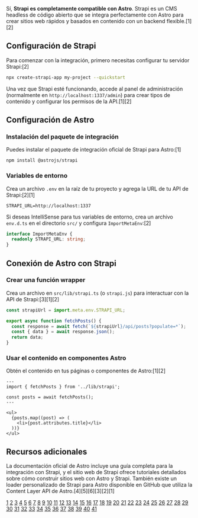 Sí, **Strapi es completamente compatible con Astro**. Strapi es un CMS headless de código abierto que se integra perfectamente con Astro para crear sitios web rápidos y basados en contenido con un backend flexible.[1][2]

## Configuración de Strapi

Para comenzar con la integración, primero necesitas configurar tu servidor Strapi:[2]

```bash
npx create-strapi-app my-project --quickstart
```

Una vez que Strapi esté funcionando, accede al panel de administración (normalmente en `http://localhost:1337/admin`) para crear tipos de contenido y configurar los permisos de la API.[1][2]

## Configuración de Astro

### Instalación del paquete de integración

Puedes instalar el paquete de integración oficial de Strapi para Astro:[1]

```bash
npm install @astrojs/strapi
```

### Variables de entorno

Crea un archivo `.env` en la raíz de tu proyecto y agrega la URL de tu API de Strapi:[2][1]

```
STRAPI_URL=http://localhost:1337
```

Si deseas IntelliSense para tus variables de entorno, crea un archivo `env.d.ts` en el directorio `src/` y configura `ImportMetaEnv`:[2]

```typescript
interface ImportMetaEnv {
  readonly STRAPI_URL: string;
}
```

## Conexión de Astro con Strapi

### Crear una función wrapper

Crea un archivo en `src/lib/strapi.ts` (o `strapi.js`) para interactuar con la API de Strapi:[3][1][2]

```javascript
const strapiUrl = import.meta.env.STRAPI_URL;

export async function fetchPosts() {
  const response = await fetch(`${strapiUrl}/api/posts?populate=*`);
  const { data } = await response.json();
  return data;
}
```

### Usar el contenido en componentes Astro

Obtén el contenido en tus páginas o componentes de Astro:[1][2]

```astro
---
import { fetchPosts } from '../lib/strapi';

const posts = await fetchPosts();
---

<ul>
  {posts.map((post) => (
    <li>{post.attributes.title}</li>
  ))}
</ul>
```

## Recursos adicionales

La documentación oficial de Astro incluye una guía completa para la integración con Strapi, y el sitio web de Strapi ofrece tutoriales detallados sobre cómo construir sitios web con Astro y Strapi. También existe un loader personalizado de Strapi para Astro disponible en GitHub que utiliza la Content Layer API de Astro.[4][5][6][3][2][1]

[1](https://strapi.io/integrations/astro)
[2](https://docs.astro.build/es/guides/cms/strapi/)
[3](https://docs.astro.build/ar/guides/cms/strapi/)
[4](https://strapi.io/blog/astro-and-strapi-website-tutorial-part-1-intro-to-astro)
[5](https://github.com/VirtusLab-Open-Source/astro-strapi-loader)
[6](https://strapi.io/blog/how-to-create-a-custom-astro-loader-for-strapi-using-content-layer-api)
[7](http://www.scielo.br/scielo.php?script=sci_arttext&pid=S1982-21702017000300520&lng=en&tlng=en)
[8](https://www.semanticscholar.org/paper/2da196535a1ec0c812e72d7d81aa31d457ffd85a)
[9](https://www.semanticscholar.org/paper/f336f6ff1e886616c5e6e88b7e78da797bc22bc6)
[10](https://www.appliedradiationoncology.com/doi/10.37549/ARO1178)
[11](https://aapm.onlinelibrary.wiley.com/doi/10.1118/1.2962888)
[12](https://arxiv.org/pdf/1610.03159.pdf)
[13](https://arxiv.org/pdf/2206.14220.pdf)
[14](https://arxiv.org/pdf/2212.00805.pdf)
[15](https://arxiv.org/pdf/2207.03087.pdf)
[16](https://joss.theoj.org/papers/10.21105/joss.03283.pdf)
[17](http://arxiv.org/pdf/2401.05576.pdf)
[18](https://www.scienceopen.com/document_file/48f65b2e-557e-40b2-8b2a-f75456e3b621/ScienceOpen/001_Ferro.pdf)
[19](https://arxiv.org/html/2312.08802v1)
[20](http://arxiv.org/pdf/1112.4139.pdf)
[21](https://arxiv.org/abs/1602.06681)
[22](https://arxiv.org/abs/2308.01957)
[23](http://arxiv.org/pdf/1808.04428.pdf)
[24](http://arxiv.org/abs/2503.23225)
[25](http://arxiv.org/pdf/2111.11268.pdf)
[26](http://arxiv.org/pdf/2406.01817.pdf)
[27](https://arxiv.org/pdf/2208.10447.pdf)
[28](https://strapi.io/blog/lightning-fast-building-with-strapi-and-astro)
[29](https://strapi.io/blog/what-is-astro)
[30](https://strapi.io/blog/strapi-integrations)
[31](https://translate.google.com/translate?u=https%3A%2F%2Fstrapi.io%2Fintegrations%2Fastro&hl=es&sl=en&tl=es&client=srp)
[32](https://www.reddit.com/r/astrojs/comments/1blqa2p/seeking_advice_on_integrating_astro_with_cms/)
[33](https://docs.strapi.io/cms/quick-start)
[34](https://workoholics.es/cultura/desarrollo-web-astro-strapi/)
[35](https://strapi.io/blog/astro-islands-architecture-explained-complete-guide)
[36](https://translate.google.com/translate?u=https%3A%2F%2Fneon.com%2Fguides%2Fstrapi-cms&hl=es&sl=en&tl=es&client=srp)
[37](https://strapi.io/video-library/get-started-with-strapi-3-minutes)
[38](https://www.reddit.com/r/astrojs/comments/1j86yzw/strapi_integration_loader/)
[39](https://strapi.io/blog/how-to-build-an-astrojs-image-gallery-app-with-strapi-5)
[40](https://www.reddit.com/r/astrojs/comments/1n6o0co/how_do_you_handle_i18n_with_astro_strapi_also_ssr/)
[41](https://tillitsdone.com/blogs/strapi---astrojs-integration-guide/)